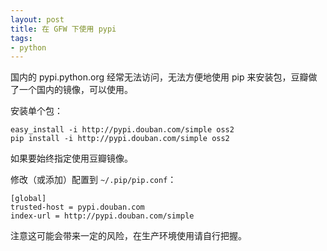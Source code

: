 ```yaml
---
layout: post
title: 在 GFW 下使用 pypi
tags:
- python
---
```


国内的 pypi.python.org 经常无法访问，无法方便地使用 pip 来安装包，豆瓣做了一个国内的镜像，可以使用。

安装单个包：

```
easy_install -i http://pypi.douban.com/simple oss2
pip install -i http://pypi.douban.com/simple oss2
```

如果要始终指定使用豆瓣镜像。

修改（或添加）配置到 `~/.pip/pip.conf`：

```
[global]
trusted-host = pypi.douban.com
index-url = http://pypi.douban.com/simple
```

注意这可能会带来一定的风险，在生产环境使用请自行把握。
